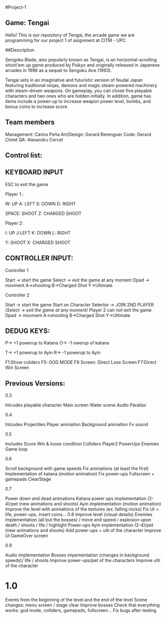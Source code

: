 #Project-1




## Game: Tengai

  Hello! This is our repository of Tengai, the arcade game we are programming for our project 1 of asignment at CITM - UPC.


##Description

Sengoku Blade, also popularly known as Tengai, is an horizontal-scrolling shoot'em up game produced by Psikyo and originally released in Japanese arcades in 1996 as a sequel to Sengoku Ace (1993).

Tengai sets in an imaginative and futuristic version of feudal Japan featuring traditional ninjas, demons and magic steam-powered machinery with steam-driven weapons. On gameplay, you can chose five playable characters and two ones who are hidden initially. In addition, game has items include a power-up to increase weapon power level, bombs, and bonus coins to increase score.

## Team members

Management:	Carlos Peña
Art/Design:	Gerard Berenguer
Code:	Gerard Clotet
QA:	Alexandru Cercel


## Control list:



 
      
  
  ## KEYBOARD INPUT
ESC to exit the game 

Player 1 :

W: UP
A: LEFT
S: DOWN
D: RIGHT


SPACE: SHOOT
Z: CHARGED SHOOT




Player 2: 

I: UP
J:LEFT
K: DOWN
L: RIGHT


Y: SHOOT
X: CHARGED SHOOT




## CONTROLLER INPUT:


Controller 1 


Start -> start the game
Select -> exit the game at any moment
Dpad -> movment
A->shooting
B->Charged Shot
Y->Ultimate


Controller 2

Start -> start the game
Start on Character Selector -> JOIN 2ND PLAYER
/*Select -> exit the game at any moment*/ Player 2 can not exit the game
Dpad -> movment
A->shooting
B->Charged Shot
Y->Ultimate



## DEDUG KEYS:

P-> +1 powerup to Katana
O-> -1 owerup of katana

T-> +1 powerup to Ayin
R-> -1 powerup to Ayin

F1:Show coliders
F5: GOD MODE
F9 Screen: Direct Lose Screen
F7:Direct Win Screen




## Previous Versions:

0.3

Inlcudes playable character
Main screen
Water scene
Audio
Parallax

0.4

Inlcudes
Projectiles
Player animation
Background animation
Fx sound

0.5

Includes
Score
Win & loose condition
Colliders
Player2
PowerUps
Enemies
Game loop

0.6

Scroll background with game speeds
Fix animations (at least the first)
Implementation of katana (motion animation)
Fix power-ups
Fullscreen + gamepads
ClearStage

0.7

Power down and dead animations
Katana power ups implementation (2-4)/pet (new animations and shoots)
Ayin implementation (motion animation)
Improve the level with animations of the textures (ex: falling rocks)
Fix UI = life, power-ups, insert coins…
0.8
Improve level (visual details)
Enemies implementation (all but the bosses) / move and speed / explosion upon death / shoots / life / highlight
Power-ups Ayin implementation (2-4)/pet (new animations and shoots)
Add power-ups + ulti of the character
Improve UI
GameOver screen

0.9

Audio implementation
Bosses impementation (changes in background speeds)/ life / shoots
Improve power-ups/pet of the characters
Improve ulti of the character

# 1.0

Events from the beginning of the level and the end of the level
Scene changes: menu screen / stage clear
Improve bosses
Check that everything works: god mode, colliders, gamepads, fullscreen…
Fix bugs after testing
